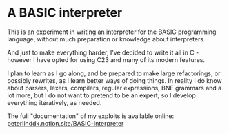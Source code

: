 # A BASIC interpreter

This is an experiment in writing an interpreter for the BASIC programming language, 
without much preparation or knowledge about interpreters.

And just to make everything harder, I've decided to write it all in C - however I have opted for using C23 and many of its modern features.

I plan to learn as I go along, and be prepared to make large refactorings, or possibly
rewrites, as I learn better ways of doing things. In reality I do know about parsers, 
lexers, compilers, regular expressions, BNF grammars and a lot more, but I do not want
to pretend to be an expert, so I develop everything iteratively, as needed.

The full "documentation" of my exploits is available online: [peterlinddk.notion.site/BASIC-interpreter](https://peterlinddk.notion.site/BASIC-interpreter-22d36f4e0a82809e8907c1f0f2076668)